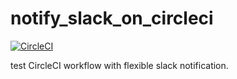 # notify_slack_on_circleci
[![CircleCI](https://circleci.com/gh/budougumi0617/notify_slack_on_circleci/tree/main.svg?style=svg)](https://circleci.com/gh/budougumi0617/notify_slack_on_circleci/tree/main)

test CircleCI workflow with flexible slack notification.
